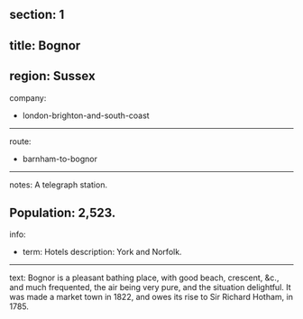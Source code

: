 section: 1
----
title: Bognor
----
region: Sussex
----
company:
- london-brighton-and-south-coast
----
route:
- barnham-to-bognor
----
notes: A telegraph station.

Population: 2,523.
----
info:
- term: Hotels
  description: York and Norfolk.
----
text: Bognor is a pleasant bathing place, with good beach, crescent, &c., and much frequented, the air being very pure, and the situation delightful. It was made a market town in 1822, and owes its rise to Sir Richard Hotham, in 1785.
